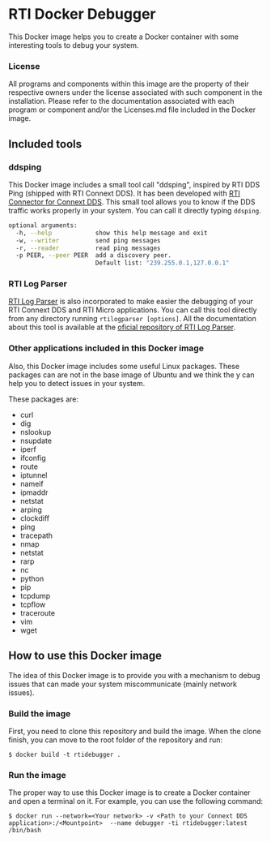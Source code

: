 # RTI Docker Debugger

This Docker image helps you to create a Docker container with some interesting tools to debug your system.

### License
All programs and components within this image are the property of their respective owners under the license associated with such component in the installation.  Please refer to the documentation associated with each program or component and/or the Licenses.md file included in the Docker image.

## Included tools

### ddsping

This Docker image includes a small tool call "ddsping", inspired by RTI DDS Ping (shipped with RTI Connext DDS). It has been developed with [RTI Connector for Connext DDS](https://github.com/rticommunity/rticonnextdds-connector). This small tool allows you to know if the DDS traffic works properly in your system. You can call it directly typing `ddsping`.

```bash
optional arguments:
  -h, --help            show this help message and exit
  -w, --writer          send ping messages
  -r, --reader          read ping messages
  -p PEER, --peer PEER  add a discovery peer.
                        Default list: "239.255.0.1,127.0.0.1"
```

### RTI Log Parser

[RTI Log Parser](https://github.com/rticommunity/rticonnextdds-logparser) is also incorporated to make easier the debugging of your RTI Connext DDS and RTI Micro applications. You can call this tool directly from any directory running `rtilogparser [options]`. All the documentation about this tool is available at the [oficial repository of RTI Log Parser](https://github.com/rticommunity/rticonnextdds-logparser).

### Other applications included in this Docker image

Also, this Docker image includes some useful Linux packages. These packages can are not in the base image of Ubuntu and we think the y can help you to detect issues in your system.

These packages are:

- curl
- dig
- nslookup
- nsupdate
- iperf
- ifconfig
- route
- iptunnel
- nameif
- ipmaddr
- netstat
- arping
- clockdiff
- ping
- tracepath
- nmap
- netstat
- rarp
- nc
- python
- pip
- tcpdump
- tcpflow
- traceroute
- vim
- wget

## How to use this Docker image

The idea of this Docker image is to provide you with a mechanism to debug issues that can made your system miscommunicate (mainly network issues).

### Build the image
First, you need to clone this repository and build the image. When the clone finish, you can move to the root folder of the repository and run:

``$ docker build -t rtidebugger .``

### Run the image

The proper way to use this Docker image is to create a Docker container and open a terminal on it. For example, you can use the following command:

    $ docker run --network=<Your network> -v <Path to your Connext DDS application>:/<Mountpoint>  --name debugger -ti rtidebugger:latest /bin/bash
